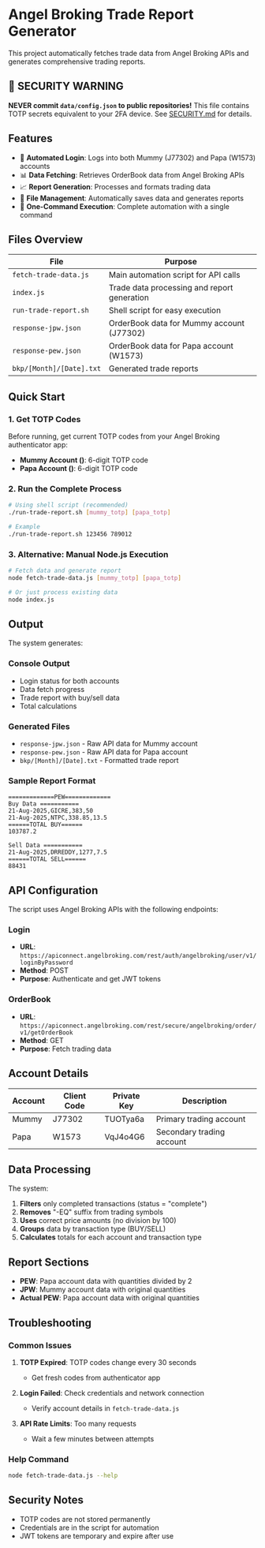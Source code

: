 # Angel Broking Trade Report Generator

This project automatically fetches trade data from Angel Broking APIs and generates comprehensive trading reports.

## 🚨 **SECURITY WARNING**
**NEVER commit `data/config.json` to public repositories!** This file contains TOTP secrets equivalent to your 2FA device. See [SECURITY.md](SECURITY.md) for details.

## Features

- 🔐 **Automated Login**: Logs into both Mummy (J77302) and Papa (W1573) accounts
- 📊 **Data Fetching**: Retrieves OrderBook data from Angel Broking APIs
- 📈 **Report Generation**: Processes and formats trading data
- 💾 **File Management**: Automatically saves data and generates reports
- 🚀 **One-Command Execution**: Complete automation with a single command

## Files Overview

| File | Purpose |
|------|---------|
| `fetch-trade-data.js` | Main automation script for API calls |
| `index.js` | Trade data processing and report generation |
| `run-trade-report.sh` | Shell script for easy execution |
| `response-jpw.json` | OrderBook data for Mummy account (J77302) |
| `response-pew.json` | OrderBook data for Papa account (W1573) |
| `bkp/[Month]/[Date].txt` | Generated trade reports |

## Quick Start

### 1. Get TOTP Codes
Before running, get current TOTP codes from your Angel Broking authenticator app:
- **Mummy Account ()**: 6-digit TOTP code
- **Papa Account ()**: 6-digit TOTP code

### 2. Run the Complete Process
```bash
# Using shell script (recommended)
./run-trade-report.sh [mummy_totp] [papa_totp]

# Example
./run-trade-report.sh 123456 789012
```

### 3. Alternative: Manual Node.js Execution
```bash
# Fetch data and generate report
node fetch-trade-data.js [mummy_totp] [papa_totp]

# Or just process existing data
node index.js
```

## Output

The system generates:

### Console Output
- Login status for both accounts
- Data fetch progress
- Trade report with buy/sell data
- Total calculations

### Generated Files
- `response-jpw.json` - Raw API data for Mummy account
- `response-pew.json` - Raw API data for Papa account  
- `bkp/[Month]/[Date].txt` - Formatted trade report

### Sample Report Format
```
=============PEW=============
Buy Data ===========
21-Aug-2025,GICRE,383,50
21-Aug-2025,NTPC,338.85,13.5
======TOTAL BUY======
103787.2

Sell Data ===========
21-Aug-2025,DRREDDY,1277,7.5
======TOTAL SELL======
88431
```

## API Configuration

The script uses Angel Broking APIs with the following endpoints:

### Login
- **URL**: `https://apiconnect.angelbroking.com/rest/auth/angelbroking/user/v1/loginByPassword`
- **Method**: POST
- **Purpose**: Authenticate and get JWT tokens

### OrderBook
- **URL**: `https://apiconnect.angelbroking.com/rest/secure/angelbroking/order/v1/getOrderBook`
- **Method**: GET
- **Purpose**: Fetch trading data

## Account Details

| Account | Client Code | Private Key | Description |
|---------|-------------|-------------|-------------|
| Mummy | J77302 | TUOTya6a | Primary trading account |
| Papa | W1573 | VqJ4o4G6 | Secondary trading account |

## Data Processing

The system:
1. **Filters** only completed transactions (status = "complete")
2. **Removes** "-EQ" suffix from trading symbols
3. **Uses** correct price amounts (no division by 100)
4. **Groups** data by transaction type (BUY/SELL)
5. **Calculates** totals for each account and transaction type

## Report Sections

- **PEW**: Papa account data with quantities divided by 2
- **JPW**: Mummy account data with original quantities  
- **Actual PEW**: Papa account data with original quantities

## Troubleshooting

### Common Issues

1. **TOTP Expired**: TOTP codes change every 30 seconds
   - Get fresh codes from authenticator app
   
2. **Login Failed**: Check credentials and network connection
   - Verify account details in `fetch-trade-data.js`
   
3. **API Rate Limits**: Too many requests
   - Wait a few minutes between attempts

### Help Command
```bash
node fetch-trade-data.js --help
```

## Security Notes

- TOTP codes are not stored permanently
- Credentials are in the script for automation
- JWT tokens are temporary and expire after use
